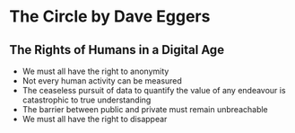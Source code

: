 # The Circle by Dave Eggers

## The Rights of Humans in a Digital Age

* We must all have the right to anonymity
* Not every human activity can be measured
* The ceaseless pursuit of data to quantify the value of any endeavour is catastrophic to true understanding
* The barrier between public and private must remain unbreachable
* We must all have the right to disappear
